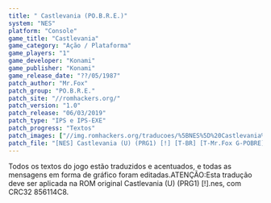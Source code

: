 ```yaml
---
title: " Castlevania (PO.B.R.E.)"
system: "NES"
platform: "Console"
game_title: "Castlevania"
game_category: "Ação / Plataforma"
game_players: "1"
game_developer: "Konami"
game_publisher: "Konami"
game_release_date: "??/05/1987"
patch_author: "Mr.Fox"
patch_group: "PO.B.R.E."
patch_site: "//romhackers.org/"
patch_version: "1.0"
patch_release: "06/03/2019"
patch_type: "IPS e IPS-EXE"
patch_progress: "Textos"
patch_images: ["//img.romhackers.org/traducoes/%5BNES%5D%20Castlevania%20-%20POBRE%20-%201.png","//img.romhackers.org/traducoes/%5BNES%5D%20Castlevania%20-%20POBRE%20-%202.png","//img.romhackers.org/traducoes/%5BNES%5D%20Castlevania%20-%20POBRE%20-%203.png"]
patch_file: "[NES] Castlevania (U) (PRG1) [!] [T-BR] [T-Mr.Fox G-POBRE] [V-1.0 P-100% A-2019].7z"
---
```

Todos os textos do jogo estão traduzidos e acentuados, e todas as mensagens em forma de gráfico foram editadas.ATENÇÃO:Esta tradução deve ser aplicada na ROM original Castlevania (U) (PRG1) [!].nes, com CRC32 856114C8.